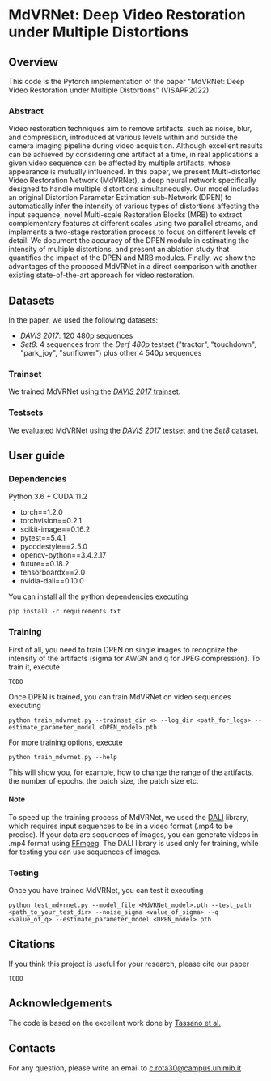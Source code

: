 # MdVRNet: Deep Video Restoration under Multiple Distortions


## Overview
This code is the Pytorch implementation of the paper "MdVRNet: Deep Video Restoration under Multiple Distortions" (VISAPP2022).

### Abstract
Video restoration techniques aim to remove artifacts, such as noise, blur, and compression, introduced at various levels within and outside the camera imaging pipeline during video acquisition. 
Although excellent results can be achieved by considering one artifact at a time, in real applications a given video sequence can be affected by multiple artifacts, whose appearance is mutually influenced.
In this paper, we present Multi-distorted Video Restoration Network (MdVRNet), a deep neural network specifically designed to handle multiple distortions simultaneously.
Our model includes an original Distortion Parameter Estimation sub-Network (DPEN) to automatically infer the intensity of various types of distortions affecting the input sequence, novel Multi-scale Restoration Blocks (MRB) to extract complementary features at different scales using two parallel streams, and implements a two-stage restoration process to focus on different levels of detail.
We document the accuracy of the DPEN module in estimating the intensity of multiple distortions, and present an ablation study that quantifies the impact of the DPEN and MRB modules. Finally, we show the advantages of the proposed MdVRNet in a direct comparison with another existing state-of-the-art approach for video restoration.

## Datasets
In the paper, we used the following datasets:
- *DAVIS 2017*: 120 480p sequences
- *Set8*: 4 sequences from the *Derf 480p* testset ("tractor", "touchdown", "park_joy", "sunflower") plus other 4 540p sequences
### Trainset
We trained MdVRNet using the [*DAVIS 2017* trainset](https://www.dropbox.com/sh/20n4cscqkqsfgoj/AACfjXp3q6tW-S56l_noKzO3a/training?dl=0&subfolder_nav_tracking=1).
### Testsets
We evaluated MdVRNet using the [*DAVIS 2017* testset](https://drive.google.com/file/d/1seZVrqSlbx89fd43FOQUk0YVli64hEe1/view?usp=sharing) and the [*Set8* dataset](https://www.dropbox.com/sh/20n4cscqkqsfgoj/AABGftyJuJDwuCLGczL-fKvBa/test_sequences?dl=0&subfolder_nav_tracking=1). 

## User guide

### Dependencies
Python 3.6 + CUDA 11.2
- torch==1.2.0 
- torchvision==0.2.1
- scikit-image==0.16.2
- pytest==5.4.1
- pycodestyle==2.5.0
- opencv-python==3.4.2.17
- future==0.18.2
- tensorboardx==2.0
- nvidia-dali==0.10.0

You can install all the python dependencies executing
```
pip install -r requirements.txt
```
### Training
First of all, you need to train DPEN on single images to recognize the intensity of the artifacts (sigma for AWGN and q for JPEG compression). To train it, execute
```
TODO
```
Once DPEN is trained, you can train MdVRNet on video sequences executing
```
python train_mdvrnet.py --trainset_dir <> --log_dir <path_for_logs> --estimate_parameter_model <DPEN_model>.pth
```
For more training options, execute
```
python train_mdvrnet.py --help
```
This will show you, for example, how to change the range of the artifacts, the number of epochs, the batch size, the patch size etc.
#### Note
To speed up the training process of MdVRNet, we used the [DALI](https://developer.nvidia.com/dali) library, which requires input sequences to be in a video format (.mp4 to be precise). If your data are sequences of images, you can generate videos in .mp4 format using [FFmpeg](https://www.ffmpeg.org/). The DALI library is used only for training, while for testing you can use sequences of images.

### Testing
Once you have trained MdVRNet, you can test it executing
```
python test_mdvrnet.py --model_file <MdVRNet_model>.pth --test_path <path_to_your_test_dir> --noise_sigma <value_of_sigma> --q <value_of_q> --estimate_parameter_model <DPEN_model>.pth
```

## Citations
If you think this project is useful for your research, please cite our paper
```
TODO
```

## Acknowledgements
The code is based on the excellent work done by [Tassano et al.](https://github.com/m-tassano/fastdvdnet)

## Contacts
For any question, please write an email to c.rota30@campus.unimib.it
